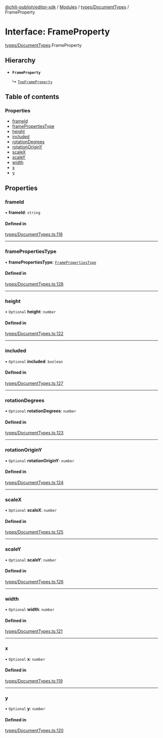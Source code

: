 [@chili-publish/editor-sdk](../README.md) / [Modules](../modules.md) / [types/DocumentTypes](../modules/types_DocumentTypes.md) / FrameProperty

# Interface: FrameProperty

[types/DocumentTypes](../modules/types_DocumentTypes.md).FrameProperty

## Hierarchy

- **`FrameProperty`**

  ↳ [`TopFrameProperty`](types_DocumentTypes.TopFrameProperty.md)

## Table of contents

### Properties

- [frameId](types_DocumentTypes.FrameProperty.md#frameid)
- [framePropertiesType](types_DocumentTypes.FrameProperty.md#framepropertiestype)
- [height](types_DocumentTypes.FrameProperty.md#height)
- [included](types_DocumentTypes.FrameProperty.md#included)
- [rotationDegrees](types_DocumentTypes.FrameProperty.md#rotationdegrees)
- [rotationOriginY](types_DocumentTypes.FrameProperty.md#rotationoriginy)
- [scaleX](types_DocumentTypes.FrameProperty.md#scalex)
- [scaleY](types_DocumentTypes.FrameProperty.md#scaley)
- [width](types_DocumentTypes.FrameProperty.md#width)
- [x](types_DocumentTypes.FrameProperty.md#x)
- [y](types_DocumentTypes.FrameProperty.md#y)

## Properties

### frameId

• **frameId**: `string`

#### Defined in

[types/DocumentTypes.ts:118](https://github.com/chili-publish/editor-sdk/blob/bc89ed1/types/DocumentTypes.ts#L118)

___

### framePropertiesType

• **framePropertiesType**: [`FramePropertiesType`](../enums/types_DocumentTypes.FramePropertiesType.md)

#### Defined in

[types/DocumentTypes.ts:128](https://github.com/chili-publish/editor-sdk/blob/bc89ed1/types/DocumentTypes.ts#L128)

___

### height

• `Optional` **height**: `number`

#### Defined in

[types/DocumentTypes.ts:122](https://github.com/chili-publish/editor-sdk/blob/bc89ed1/types/DocumentTypes.ts#L122)

___

### included

• `Optional` **included**: `boolean`

#### Defined in

[types/DocumentTypes.ts:127](https://github.com/chili-publish/editor-sdk/blob/bc89ed1/types/DocumentTypes.ts#L127)

___

### rotationDegrees

• `Optional` **rotationDegrees**: `number`

#### Defined in

[types/DocumentTypes.ts:123](https://github.com/chili-publish/editor-sdk/blob/bc89ed1/types/DocumentTypes.ts#L123)

___

### rotationOriginY

• `Optional` **rotationOriginY**: `number`

#### Defined in

[types/DocumentTypes.ts:124](https://github.com/chili-publish/editor-sdk/blob/bc89ed1/types/DocumentTypes.ts#L124)

___

### scaleX

• `Optional` **scaleX**: `number`

#### Defined in

[types/DocumentTypes.ts:125](https://github.com/chili-publish/editor-sdk/blob/bc89ed1/types/DocumentTypes.ts#L125)

___

### scaleY

• `Optional` **scaleY**: `number`

#### Defined in

[types/DocumentTypes.ts:126](https://github.com/chili-publish/editor-sdk/blob/bc89ed1/types/DocumentTypes.ts#L126)

___

### width

• `Optional` **width**: `number`

#### Defined in

[types/DocumentTypes.ts:121](https://github.com/chili-publish/editor-sdk/blob/bc89ed1/types/DocumentTypes.ts#L121)

___

### x

• `Optional` **x**: `number`

#### Defined in

[types/DocumentTypes.ts:119](https://github.com/chili-publish/editor-sdk/blob/bc89ed1/types/DocumentTypes.ts#L119)

___

### y

• `Optional` **y**: `number`

#### Defined in

[types/DocumentTypes.ts:120](https://github.com/chili-publish/editor-sdk/blob/bc89ed1/types/DocumentTypes.ts#L120)
